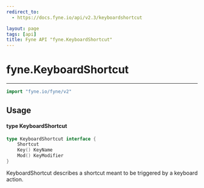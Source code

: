 ```yaml
---
redirect_to:
  - https://docs.fyne.io/api/v2.3/keyboardshortcut

layout: page
tags: [api]
title: Fyne API "fyne.KeyboardShortcut"
---
```



# fyne.KeyboardShortcut
---
```go
import "fyne.io/fyne/v2"
```

## Usage

#### type KeyboardShortcut

```go
type KeyboardShortcut interface {
	Shortcut
	Key() KeyName
	Mod() KeyModifier
}
```

KeyboardShortcut describes a shortcut meant to be triggered by a keyboard action.
